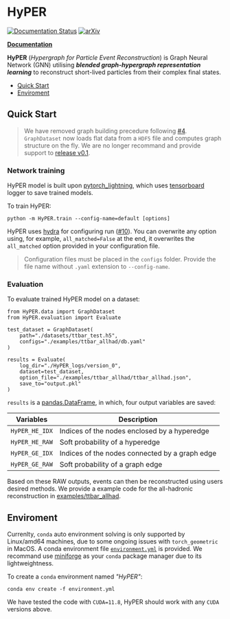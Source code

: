 # HyPER

[![Documentation Status](https://readthedocs.org/projects/hyper-hep/badge/?version=latest)](https://hyper-hep.readthedocs.io/en/latest/?badge=latest)
[![arXiv](https://img.shields.io/badge/arXiv-2402.10149-b31b1b.svg)](https://arxiv.org/abs/2402.10149)

**[Documentation](https://hyper-hep.readthedocs.io)**

**HyPER** (_Hypergraph for Particle Event Reconstruction_) is Graph Neural Network (GNN) utilising **_blended graph-hypergraph representation learning_** to reconstruct short-lived particles from their complex final states.

- [Quick Start](#quick-start)
- [Enviroment](#environment)

## Quick Start

> We have removed graph building precedure following [#4](https://github.com/tzuhanchang/HyPER/pull/4). `GraphDataset` now loads flat data from a `HDF5` file and computes graph structure on the fly. We are no longer recommand and provide support to [release v0.1](https://github.com/tzuhanchang/HyPER/releases/tag/v0.1).


### Network training
HyPER model is built upon [pytorch_lightning](https://lightning.ai/docs/pytorch/stable/), which uses [tensorboard](https://www.tensorflow.org/tensorboard) logger to save trained models.

To train HyPER:
```
python -m HyPER.train --config-name=default [options]
```
HyPER uses [hydra](https://hydra.cc/) for configuring run ([#10](https://github.com/tzuhanchang/HyPER/pull/10)). You can overwrite any option using, for example, `all_matched=False` at the end, it overwrites the `all_matched` option provided in your configuration file.
> Configuration files must be placed in the `configs` folder. Provide the file name without `.yaml` extension to `--config-name`.


### Evaluation
To evaluate trained HyPER model on a dataset:
```
from HyPER.data import GraphDataset
from HyPER.evaluation import Evaluate

test_dataset = GraphDataset(
    path="./datasets/ttbar_test.h5",
    configs="./examples/ttbar_allhad/db.yaml"
)

results = Evaluate(
    log_dir="./HyPER_logs/version_0",
    dataset=test_dataset,
    option_file="./examples/ttbar_allhad/ttbar_allhad.json",
    save_to="output.pkl"
)
```
`results` is a [pandas.DataFrame](https://pandas.pydata.org/pandas-docs/stable/reference/api/pandas.DataFrame.html), in which, four output variables are saved:

| Variables | Description |
| ------------- | ------------- |
| `HyPER_HE_IDX` | Indices of the nodes enclosed by a hyperedge  |
| `HyPER_HE_RAW` | Soft probability of a hyperedge |
| `HyPER_GE_IDX` | Indices of the nodes connected by a graph edge |
| `HyPER_GE_RAW` | Soft probability of a graph edge |

Based on these RAW outputs, events can then be reconstructed using users desired methods. We provide a example code for the all-hadronic reconstruction in [examples/ttbar_allhad](examples/ttbar_allhad).


## Enviroment
Currenlty, `conda` auto environment solving is only supported by Linux/amd64 machines, due to some ongoing issues with `torch_geometric` in MacOS. A conda environment file [`environment.yml`](environment.yml) is provided. We recommand use [miniforge](https://github.com/conda-forge/miniforge) as your `conda` package manager due to its lightweightness.

To create a `conda` environment named _"HyPER"_:
```
conda env create -f environment.yml
```

We have tested the code with `CUDA=11.8`, HyPER should work with any `CUDA` versions above.